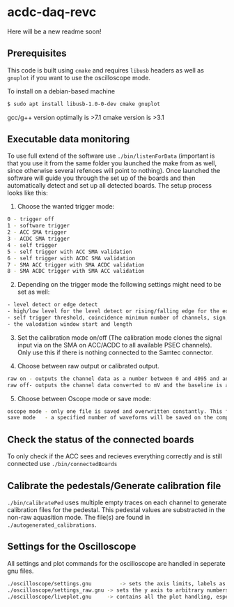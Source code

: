 # acdc-daq-revc
Here will be a new readme soon!

## Prerequisites
This code is built using `cmake` and requires `libusb` headers as well as `gnuplot` if you want to use the oscilloscope mode.

To install on a debian-based machine

```bash
$ sudo apt install libusb-1.0-0-dev cmake gnuplot
```

gcc/g++ version optimally is >7.1 
cmake version is >3.1

## Executable data monitoring
To use full extend of the software use `./bin/listenForData` (important is that you use it from the same folder you launched the make from as well, since otherwise several refences will point to nothing). Once launched the software will guide you through the set up of the boards and then automatically detect and set up all detected boards. The setup process looks like this:
 
1. Choose the wanted trigger mode:
```bash
0 - trigger off
1 - software trigger
2 - ACC SMA trigger
3 - ACDC SMA trigger
4 - self trigger
5 - self trigger with ACC SMA validation
6 - self trigger with ACDC SMA validation
7 - SMA ACC trigger with SMA ACDC validation
8 - SMA ACDC trigger with SMA ACC validation
```

2. Depending on the trigger mode the following settings might need to be set as well:
```bash
- level detect or edge detect 
- high/low level for the level detect or rising/falling edge for the edge detect
- self trigger threshold, coincidence minimum number of channels, sign, detection mode, etc...
- the valodation window start and length  
```

3. Set the calibration mode on/off (The calibration mode clones the signal input via on the SMA on ACC/ACDC to all available PSEC channels). Only use this if there is nothing connected to the Samtec connector.

4. Choose between raw output or calibrated output.
```bash
raw on - outputs the channel data as a number between 0 and 4095 and anb offset of around 1500 to 2000 (~600 mV) is visible for the baseline.
raw off- outputs the channel data converted to mV and the baseline is actively corrected to 0.
```
5. Choose between Oscope mode or save mode:
```bash
oscope mode - only one file is saved and overwritten constantly. This file is then plotted by gnuplot into five windows, each being one psec chip.
save mode   - a specified number of waveforms will be saved on the computer as txt files. In addition Metadata files will be saved as well.
```
## Check the status of the connected boards
To only check if the ACC sees and recieves everything correctly and is still connected use `./bin/connectedBoards`

## Calibrate the pedestals/Generate calibration file
`./bin/calibratePed` uses multiple empty traces on each channel to generate calibration files for the pedestal. This pedestal values are substracted in the non-raw aquasition mode. The file(s) are found in `./autogenerated_calibrations`.

## Settings for the Oscilloscope
All settings and plot commands for the oscilloscope are handled in seperate gnu files. 
```bash
./oscilloscope/settings.gnu 		-> sets the axis limits, labels as well as line and point settings 
./oscilloscope/settings_raw.gnu	-> sets the y axis to arbitrary numbers from 0 to 4095 instead od mV
./oscilloscope/liveplot.gnu		-> contains all the plot handling, especially the seperation into 5 PSEC chips and the repeated updating
```



